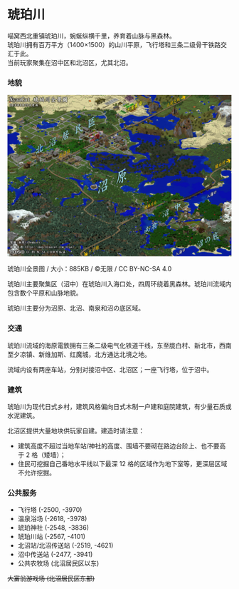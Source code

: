 # 琥珀川

喵窝西北重镇琥珀川，蜿蜒纵横千里，养育着山脉与黑森林。  
琥珀川拥有百万平方（1400×1500）的山川平原，飞行塔和三条二级骨干铁路交汇于此。  
当前玩家聚集在沼中区和北沼区，尤其北沼。  

### 地貌

![琥珀川全景图](../../assets/images/kohakukawa-map.jpg)

琥珀川全景图 / 大小：885KB / ©无限 / CC BY-NC-SA 4.0

琥珀川主要聚集区（沼中）在琥珀川入海口处，四周环绕着黑森林。琥珀川流域内包含数个平原和山脉地貌。

琥珀川主要分为沼原、北沼、南泉和沼の底区域。

### 交通

琥珀川流域的海原電鉄拥有三条二级电气化铁道干线，东至胧白村、新北市，西南至夕凉镇、新维加斯、红魔城，北方通达北境之地。

流域内设有两座车站，分别对接沼中区、北沼区；一座飞行塔，位于沼中。

### 建筑

琥珀川为现代日式乡村，建筑风格偏向日式木制一户建和庭院建筑，有少量石质或水泥建筑。

北沼区提供大量地块供玩家自建。建造时请注意：

- 建筑高度不超过当地车站/神社的高度、围墙不要砌在路边台阶上、也不要高于 2 格（矮墙）；
- 住民可挖掘自己番地水平线以下最深 12 格的区域作为地下室等，更深层区域不允许挖掘。

### 公共服务

- 飞行塔 (-2500, -3970)
- 温泉浴场 (-2618, -3978)
- 琥珀神社 (-2548, -3836)
- 琥珀川站 (-2567, -4101)
- 北沼站/北沼传送站 (-2519, -4621)
- 沼中传送站 (-2477, -3941)
- 公共农牧场 (北沼居民区以东)

~~大富翁游戏场 (北沼居民区东部)~~

